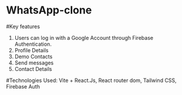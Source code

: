 # WhatsApp-clone

#Key features

1. Users can log in with a Google Account through Firebase Authentication.
2. Profile Details
3. Demo Contacts
4. Send messages
5. Contact Details


#Technologies Used: 
Vite + React.Js,
React router dom,
Tailwind CSS,
Firebase Auth
